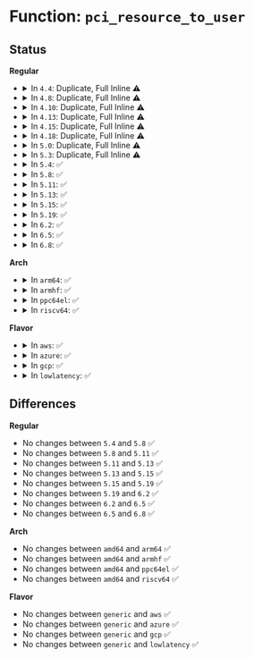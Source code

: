 # Function: <code>pci_resource_to_user</code>

## Status
<b>Regular</b>
<ul>
<li>
<details>
<summary>In <code>4.4</code>: Duplicate, Full Inline ⚠️</summary>

**Collision:** Static Duplication

**Inline:** Full

**Transformation:** False

**Instances:**

```
In kernel/trace/trace_mmiotrace.c (ffffffff81158af7)
Location: include/linux/pci.h:1564
Inline: True
Inline callers:
  - kernel/trace/trace_mmiotrace.c:mmio_read
```
```
In drivers/pci/pci-sysfs.c (0)
Location: include/linux/pci.h:1564
Inline: True
```
```
In drivers/pci/proc.c (ffffffff814418fb)
Location: include/linux/pci.h:1564
Inline: True
Inline callers:
  - drivers/pci/proc.c:show_device
```
</details>
</li>
<li>
<details>
<summary>In <code>4.8</code>: Duplicate, Full Inline ⚠️</summary>

**Collision:** Static Duplication

**Inline:** Full

**Transformation:** False

**Instances:**

```
In drivers/pci/pci-sysfs.c (0)
Location: include/linux/pci.h:1626
Inline: True
```
```
In drivers/pci/proc.c (ffffffff8148d806)
Location: include/linux/pci.h:1626
Inline: True
Inline callers:
  - drivers/pci/proc.c:show_device
```
</details>
</li>
<li>
<details>
<summary>In <code>4.10</code>: Duplicate, Full Inline ⚠️</summary>

**Collision:** Static Duplication

**Inline:** Full

**Transformation:** False

**Instances:**

```
In drivers/pci/pci-sysfs.c (0)
Location: include/linux/pci.h:1688
Inline: True
```
```
In drivers/pci/proc.c (ffffffff814aeff6)
Location: include/linux/pci.h:1688
Inline: True
Inline callers:
  - drivers/pci/proc.c:show_device
```
</details>
</li>
<li>
<details>
<summary>In <code>4.13</code>: Duplicate, Full Inline ⚠️</summary>

**Collision:** Static Duplication

**Inline:** Full

**Transformation:** False

**Instances:**

```
In drivers/pci/pci-sysfs.c (0)
Location: include/linux/pci.h:1720
Inline: True
```
```
In drivers/pci/mmap.c (0)
Location: include/linux/pci.h:1720
Inline: True
```
```
In drivers/pci/proc.c (ffffffff814b9955)
Location: include/linux/pci.h:1720
Inline: True
```
</details>
</li>
<li>
<details>
<summary>In <code>4.15</code>: Duplicate, Full Inline ⚠️</summary>

**Collision:** Static Duplication

**Inline:** Full

**Transformation:** False

**Instances:**

```
In drivers/pci/pci-sysfs.c (0)
Location: include/linux/pci.h:1776
Inline: True
```
```
In drivers/pci/mmap.c (0)
Location: include/linux/pci.h:1776
Inline: True
```
```
In drivers/pci/proc.c (ffffffff814f9d25)
Location: include/linux/pci.h:1776
Inline: True
```
</details>
</li>
<li>
<details>
<summary>In <code>4.18</code>: Duplicate, Full Inline ⚠️</summary>

**Collision:** Static Duplication

**Inline:** Full

**Transformation:** False

**Instances:**

```
In drivers/pci/pci-sysfs.c (ffffffff81522d02)
Location: include/linux/pci.h:1777
Inline: True
Inline callers:
  - drivers/pci/pci-sysfs.c:resource_show
```
```
In drivers/pci/mmap.c (0)
Location: include/linux/pci.h:1777
Inline: True
```
```
In drivers/pci/proc.c (ffffffff8152a7fc)
Location: include/linux/pci.h:1777
Inline: True
```
</details>
</li>
<li>
<details>
<summary>In <code>5.0</code>: Duplicate, Full Inline ⚠️</summary>

**Collision:** Static Duplication

**Inline:** Full

**Transformation:** False

**Instances:**

```
In drivers/pci/pci-sysfs.c (ffffffff81538b42)
Location: include/linux/pci.h:1811
Inline: True
Inline callers:
  - drivers/pci/pci-sysfs.c:resource_show
```
```
In drivers/pci/mmap.c (0)
Location: include/linux/pci.h:1811
Inline: True
```
```
In drivers/pci/proc.c (ffffffff8154067c)
Location: include/linux/pci.h:1811
Inline: True
```
</details>
</li>
<li>
<details>
<summary>In <code>5.3</code>: Duplicate, Full Inline ⚠️</summary>

**Collision:** Static Duplication

**Inline:** Full

**Transformation:** False

**Instances:**

```
In drivers/pci/pci-sysfs.c (ffffffff81568529)
Location: include/linux/pci.h:1885
Inline: True
Inline callers:
  - drivers/pci/pci-sysfs.c:resource_show
```
```
In drivers/pci/mmap.c (0)
Location: include/linux/pci.h:1885
Inline: True
```
```
In drivers/pci/proc.c (ffffffff8156ff77)
Location: include/linux/pci.h:1885
Inline: True
```
</details>
</li>
<li>
<details>
<summary>In <code>5.4</code>: ✅</summary>

```c
void pci_resource_to_user(const struct pci_dev *dev, int bar, const struct resource *rsrc, resource_size_t *start, resource_size_t *end);
```

**Collision:** Unique Global

**Inline:** No

**Transformation:** False

**Instances:**

```
In drivers/pci/pci.c (ffffffff81585980)
Location: drivers/pci/pci.c:6090
Inline: False
Direct callers:
  - drivers/pci/pci-sysfs.c:pci_mmap_fits
  - drivers/pci/pci-sysfs.c:resource_show
  - drivers/pci/mmap.c:pci_mmap_page_range
```
**Symbols:**

```
ffffffff81585980-ffffffff81585998: pci_resource_to_user (STB_WEAK)
```
</details>
</li>
<li>
<details>
<summary>In <code>5.8</code>: ✅</summary>

```c
void pci_resource_to_user(const struct pci_dev *dev, int bar, const struct resource *rsrc, resource_size_t *start, resource_size_t *end);
```

**Collision:** Unique Global

**Inline:** No

**Transformation:** False

**Instances:**

```
In drivers/pci/pci.c (ffffffff8162c730)
Location: drivers/pci/pci.c:6128
Inline: False
Direct callers:
  - drivers/pci/pci-sysfs.c:pci_mmap_fits
  - drivers/pci/pci-sysfs.c:resource_show
  - drivers/pci/mmap.c:pci_mmap_page_range
```
**Symbols:**

```
ffffffff8162c730-ffffffff8162c748: pci_resource_to_user (STB_WEAK)
```
</details>
</li>
<li>
<details>
<summary>In <code>5.11</code>: ✅</summary>

```c
void pci_resource_to_user(const struct pci_dev *dev, int bar, const struct resource *rsrc, resource_size_t *start, resource_size_t *end);
```

**Collision:** Unique Global

**Inline:** No

**Transformation:** False

**Instances:**

```
In drivers/pci/pci.c (ffffffff816524a0)
Location: drivers/pci/pci.c:6202
Inline: False
Direct callers:
  - drivers/pci/pci-sysfs.c:pci_mmap_fits
  - drivers/pci/pci-sysfs.c:resource_show
  - drivers/pci/mmap.c:pci_mmap_page_range
```
**Symbols:**

```
ffffffff816524a0-ffffffff816524b8: pci_resource_to_user (STB_WEAK)
```
</details>
</li>
<li>
<details>
<summary>In <code>5.13</code>: ✅</summary>

```c
void pci_resource_to_user(const struct pci_dev *dev, int bar, const struct resource *rsrc, resource_size_t *start, resource_size_t *end);
```

**Collision:** Unique Global

**Inline:** No

**Transformation:** False

**Instances:**

```
In drivers/pci/pci.c (ffffffff81634f60)
Location: drivers/pci/pci.c:6251
Inline: False
Direct callers:
  - drivers/pci/pci-sysfs.c:pci_mmap_fits
  - drivers/pci/pci-sysfs.c:resource_show
  - drivers/pci/mmap.c:pci_mmap_page_range
```
**Symbols:**

```
ffffffff81634f60-ffffffff81634f78: pci_resource_to_user (STB_WEAK)
```
</details>
</li>
<li>
<details>
<summary>In <code>5.15</code>: ✅</summary>

```c
void pci_resource_to_user(const struct pci_dev *dev, int bar, const struct resource *rsrc, resource_size_t *start, resource_size_t *end);
```

**Collision:** Unique Global

**Inline:** No

**Transformation:** False

**Instances:**

```
In drivers/pci/pci.c (ffffffff816a5060)
Location: drivers/pci/pci.c:6441
Inline: False
Direct callers:
  - drivers/pci/pci-sysfs.c:pci_mmap_fits
  - drivers/pci/pci-sysfs.c:resource_show
  - drivers/pci/mmap.c:pci_mmap_page_range
```
**Symbols:**

```
ffffffff816a5060-ffffffff816a5078: pci_resource_to_user (STB_WEAK)
```
</details>
</li>
<li>
<details>
<summary>In <code>5.19</code>: ✅</summary>

```c
void pci_resource_to_user(const struct pci_dev *dev, int bar, const struct resource *rsrc, resource_size_t *start, resource_size_t *end);
```

**Collision:** Unique Global

**Inline:** No

**Transformation:** False

**Instances:**

```
In drivers/pci/pci.c (ffffffff817c75b0)
Location: drivers/pci/pci.c:6538
Inline: False
Direct callers:
  - drivers/pci/pci-sysfs.c:pci_mmap_fits
  - drivers/pci/pci-sysfs.c:resource_show
  - drivers/pci/mmap.c:pci_mmap_page_range
```
**Symbols:**

```
ffffffff817c75b0-ffffffff817c75d5: pci_resource_to_user (STB_WEAK)
```
</details>
</li>
<li>
<details>
<summary>In <code>6.2</code>: ✅</summary>

```c
void pci_resource_to_user(const struct pci_dev *dev, int bar, const struct resource *rsrc, resource_size_t *start, resource_size_t *end);
```

**Collision:** Unique Global

**Inline:** No

**Transformation:** False

**Instances:**

```
In drivers/pci/pci.c (ffffffff818e4be0)
Location: drivers/pci/pci.c:6487
Inline: False
Direct callers:
  - drivers/pci/pci-sysfs.c:pci_mmap_fits
  - drivers/pci/pci-sysfs.c:resource_show
  - drivers/pci/proc.c:proc_bus_pci_mmap
```
**Symbols:**

```
ffffffff818e4be0-ffffffff818e4c05: pci_resource_to_user (STB_WEAK)
```
</details>
</li>
<li>
<details>
<summary>In <code>6.5</code>: ✅</summary>

```c
void pci_resource_to_user(const struct pci_dev *dev, int bar, const struct resource *rsrc, resource_size_t *start, resource_size_t *end);
```

**Collision:** Unique Global

**Inline:** No

**Transformation:** False

**Instances:**

```
In drivers/pci/pci.c (ffffffff81928220)
Location: drivers/pci/pci.c:6609
Inline: False
Direct callers:
  - drivers/pci/pci-sysfs.c:pci_mmap_fits
  - drivers/pci/pci-sysfs.c:resource_show
  - drivers/pci/proc.c:proc_bus_pci_mmap
```
**Symbols:**

```
ffffffff81928220-ffffffff81928245: pci_resource_to_user (STB_WEAK)
```
</details>
</li>
<li>
<details>
<summary>In <code>6.8</code>: ✅</summary>

```c
void pci_resource_to_user(const struct pci_dev *dev, int bar, const struct resource *rsrc, resource_size_t *start, resource_size_t *end);
```

**Collision:** Unique Global

**Inline:** No

**Transformation:** False

**Instances:**

```
In drivers/pci/pci.c (ffffffff819709c0)
Location: drivers/pci/pci.c:6753
Inline: False
Direct callers:
  - drivers/pci/pci-sysfs.c:pci_mmap_fits
  - drivers/pci/pci-sysfs.c:resource_show
  - drivers/pci/proc.c:proc_bus_pci_mmap
```
**Symbols:**

```
ffffffff819709c0-ffffffff819709e5: pci_resource_to_user (STB_WEAK)
```
</details>
</li>
</ul>
<b>Arch</b>
<ul>
<li>
<details>
<summary>In <code>arm64</code>: ✅</summary>

```c
void pci_resource_to_user(const struct pci_dev *dev, int bar, const struct resource *rsrc, resource_size_t *start, resource_size_t *end);
```

**Collision:** Unique Global

**Inline:** No

**Transformation:** False

**Instances:**

```
In drivers/pci/pci.c (ffff8000106ea398)
Location: drivers/pci/pci.c:6090
Inline: False
Direct callers:
  - drivers/pci/pci-sysfs.c:pci_mmap_fits
  - drivers/pci/pci-sysfs.c:resource_show
```
**Symbols:**

```
ffff8000106ea398-ffff8000106ea3dc: pci_resource_to_user (STB_WEAK)
```
</details>
</li>
<li>
<details>
<summary>In <code>armhf</code>: ✅</summary>

```c
void pci_resource_to_user(const struct pci_dev *dev, int bar, const struct resource *rsrc, resource_size_t *start, resource_size_t *end);
```

**Collision:** Unique Global

**Inline:** No

**Transformation:** False

**Instances:**

```
In drivers/pci/pci.c (c0885334)
Location: drivers/pci/pci.c:6090
Inline: False
Direct callers:
  - drivers/pci/pci-sysfs.c:pci_mmap_fits
  - drivers/pci/pci-sysfs.c:resource_show
  - drivers/pci/mmap.c:pci_mmap_page_range
```
**Symbols:**

```
c0885334-c0885360: pci_resource_to_user (STB_WEAK)
```
</details>
</li>
<li>
<details>
<summary>In <code>ppc64el</code>: ✅</summary>

```c
void pci_resource_to_user(const struct pci_dev *dev, int bar, const struct resource *rsrc, resource_size_t *start, resource_size_t *end);
```

**Collision:** Unique Global

**Inline:** No

**Transformation:** False

**Instances:**

```
In arch/powerpc/kernel/pci-common.c (c00000000006dd20)
Location: arch/powerpc/kernel/pci-common.c:620
Inline: False
Direct callers:
  - drivers/pci/pci-sysfs.c:pci_mmap_fits
  - drivers/pci/pci-sysfs.c:resource_show
  - drivers/pci/mmap.c:pci_mmap_page_range
```
**Symbols:**

```
c00000000006dd20-c00000000006ddd4: pci_resource_to_user (STB_GLOBAL)
```
</details>
</li>
<li>
<details>
<summary>In <code>riscv64</code>: ✅</summary>

```c
void pci_resource_to_user(const struct pci_dev *dev, int bar, const struct resource *rsrc, resource_size_t *start, resource_size_t *end);
```

**Collision:** Unique Global

**Inline:** No

**Transformation:** False

**Instances:**

```
In drivers/pci/pci.c (ffffffe0004c050a)
Location: drivers/pci/pci.c:6090
Inline: False
Direct callers:
  - drivers/pci/pci-sysfs.c:resource_show
```
**Symbols:**

```
ffffffe0004c050a-ffffffe0004c0542: pci_resource_to_user (STB_WEAK)
```
</details>
</li>
</ul>
<b>Flavor</b>
<ul>
<li>
<details>
<summary>In <code>aws</code>: ✅</summary>

```c
void pci_resource_to_user(const struct pci_dev *dev, int bar, const struct resource *rsrc, resource_size_t *start, resource_size_t *end);
```

**Collision:** Unique Global

**Inline:** No

**Transformation:** False

**Instances:**

```
In drivers/pci/pci.c (ffffffff81579ea0)
Location: drivers/pci/pci.c:6090
Inline: False
Direct callers:
  - drivers/pci/pci-sysfs.c:pci_mmap_fits
  - drivers/pci/pci-sysfs.c:resource_show
  - drivers/pci/mmap.c:pci_mmap_page_range
```
**Symbols:**

```
ffffffff81579ea0-ffffffff81579eb8: pci_resource_to_user (STB_WEAK)
```
</details>
</li>
<li>
<details>
<summary>In <code>azure</code>: ✅</summary>

```c
void pci_resource_to_user(const struct pci_dev *dev, int bar, const struct resource *rsrc, resource_size_t *start, resource_size_t *end);
```

**Collision:** Unique Global

**Inline:** No

**Transformation:** False

**Instances:**

```
In drivers/pci/pci.c (ffffffff815685e0)
Location: drivers/pci/pci.c:6090
Inline: False
Direct callers:
  - drivers/pci/pci-sysfs.c:pci_mmap_fits
  - drivers/pci/pci-sysfs.c:resource_show
  - drivers/pci/mmap.c:pci_mmap_page_range
```
**Symbols:**

```
ffffffff815685e0-ffffffff815685f8: pci_resource_to_user (STB_WEAK)
```
</details>
</li>
<li>
<details>
<summary>In <code>gcp</code>: ✅</summary>

```c
void pci_resource_to_user(const struct pci_dev *dev, int bar, const struct resource *rsrc, resource_size_t *start, resource_size_t *end);
```

**Collision:** Unique Global

**Inline:** No

**Transformation:** False

**Instances:**

```
In drivers/pci/pci.c (ffffffff815796d0)
Location: drivers/pci/pci.c:6090
Inline: False
Direct callers:
  - drivers/pci/pci-sysfs.c:pci_mmap_fits
  - drivers/pci/pci-sysfs.c:resource_show
  - drivers/pci/mmap.c:pci_mmap_page_range
```
**Symbols:**

```
ffffffff815796d0-ffffffff815796e8: pci_resource_to_user (STB_WEAK)
```
</details>
</li>
<li>
<details>
<summary>In <code>lowlatency</code>: ✅</summary>

```c
void pci_resource_to_user(const struct pci_dev *dev, int bar, const struct resource *rsrc, resource_size_t *start, resource_size_t *end);
```

**Collision:** Unique Global

**Inline:** No

**Transformation:** False

**Instances:**

```
In drivers/pci/pci.c (ffffffff81593b60)
Location: drivers/pci/pci.c:6090
Inline: False
Direct callers:
  - drivers/pci/pci-sysfs.c:pci_mmap_fits
  - drivers/pci/pci-sysfs.c:resource_show
  - drivers/pci/mmap.c:pci_mmap_page_range
```
**Symbols:**

```
ffffffff81593b60-ffffffff81593b78: pci_resource_to_user (STB_WEAK)
```
</details>
</li>
</ul>

## Differences
<b>Regular</b>
<ul>
<li>
No changes between <code>5.4</code> and <code>5.8</code> ✅
</li>
<li>
No changes between <code>5.8</code> and <code>5.11</code> ✅
</li>
<li>
No changes between <code>5.11</code> and <code>5.13</code> ✅
</li>
<li>
No changes between <code>5.13</code> and <code>5.15</code> ✅
</li>
<li>
No changes between <code>5.15</code> and <code>5.19</code> ✅
</li>
<li>
No changes between <code>5.19</code> and <code>6.2</code> ✅
</li>
<li>
No changes between <code>6.2</code> and <code>6.5</code> ✅
</li>
<li>
No changes between <code>6.5</code> and <code>6.8</code> ✅
</li>
</ul>
<b>Arch</b>
<ul>
<li>
No changes between <code>amd64</code> and <code>arm64</code> ✅
</li>
<li>
No changes between <code>amd64</code> and <code>armhf</code> ✅
</li>
<li>
No changes between <code>amd64</code> and <code>ppc64el</code> ✅
</li>
<li>
No changes between <code>amd64</code> and <code>riscv64</code> ✅
</li>
</ul>
<b>Flavor</b>
<ul>
<li>
No changes between <code>generic</code> and <code>aws</code> ✅
</li>
<li>
No changes between <code>generic</code> and <code>azure</code> ✅
</li>
<li>
No changes between <code>generic</code> and <code>gcp</code> ✅
</li>
<li>
No changes between <code>generic</code> and <code>lowlatency</code> ✅
</li>
</ul>
